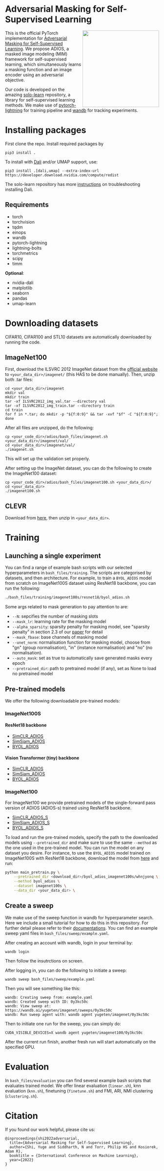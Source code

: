 # Adversarial Masking for Self-Supervised Learning
<img src="https://i.imgur.com/yGtZ9Gy.png" width="250" align="right">

This is the official PyTorch implementation for [Adversarial Masking for Self-Supervised Learning](https://arxiv.org/pdf/2201.13100). We propose ADIOS, a masked image modeling (MIM) framework for self-supervised learning, which simultaneously learns a masking function and an image encoder using an adversarial objective. 

Our code is developed on the amazing [solo-learn](https://github.com/vturrisi/solo-learn) repository, a library for self-supervised learning methods. We make use of [pytorch-lightning](https://www.pytorchlightning.ai/) for training pipeline and [wandb](https://wandb.ai/) for tracking experiments.






# Installing packages

First clone the repo. Install required packages by
```
pip3 install .
```


To install with [Dali](https://github.com/NVIDIA/DALI) and/or UMAP support, use:
```
pip3 install .[dali,umap] --extra-index-url https://developer.download.nvidia.com/compute/redist
```
The solo-learn repository has more [instructions](https://github.com/vturrisi/solo-learn#installation) on troubleshooting installing Dali.

## Requirements
* torch
* torchvision
* tqdm
* einops
* wandb
* pytorch-lightning
* lightning-bolts
* torchmetrics
* scipy
* timm

**Optional**:
* nvidia-dali
* matplotlib
* seaborn
* pandas
* umap-learn



# Downloading datasets

CIFAR10, CIFAR100 and STL10 datasets are automatically downloaded by running the code. 

## ImageNet100
First, download the ILSVRC 2012 ImageNet dataset from the [official website](https://image-net.org/index.php) to `<your_data_dir>/imagenet/` (this HAS to be done manually). Then, unzip both .tar files:

```
cd <your_data_dir>/imagenet
mkdir val
mkdir train
tar -xf ILSVRC2012_img_val.tar --directory val
tar -xf ILSVRC2012_img_train.tar --directory train
cd train
for f in *.tar; do mkdir -p "${f:0:9}" && tar -xvf "$f" -C "${f:0:9}"; done
```

After all files are unzipped, do the following:

```
cp <your_code_dir>/adios/bash_files/imagenet.sh <your_data_dir>/imagenet/val/
cd <your_data_dir>/imagenet/val/
./imagenet.sh
```
This will set up the validation set properly.

After setting up the ImageNet dataset, you can do the following to create the ImageNet100 dataset:

```
cp <your_code_dir>/adios/bash_files/imagenet100.sh <your_data_dir>/
cd <your_data_dir>
./imagenet100.sh
```

## CLEVR
Download from [here](https://www.robots.ox.ac.uk/~yshi/adios/clevr.zip), then unzip in `<your_data_dir>`.



# Training

## Launching a single experiment
You can find a range of example bash scripts with our selected hyperparameters in `bash_files/training`. The scripts are categorised by datasets, and then architecture. For example, to train a `BYOL_ADIOS` model from scratch on ImageNet100S dataset using ResNet18 backbone, you can run the following:

```bash
./bash_files/training/imagenet100s/resnet18/byol_adios.sh
```

Some args related to mask generation to pay attention to are:
- `--N`: sepcifies the number of masking slots
- `--mask_lr`: learning rate for the masking model
- `--alpha_sparsity`: sparsity penalty for masking model, see "sparsity penalty" in section 2.3 of our [paper](https://arxiv.org/pdf/2201.13100) for detail
- `--mask_fbase`: base channels of masking model
- `--unet_norm`: normalisation function for masking model, choose from "gn" (group normalisation), "in" (instance normalisation) and "no" (no normalisation).
- `--auto_mask`: set as true to automatically save generated masks every epoch
- `--pretrained_dir`: path to pretrained model (if any), set as None to load no pretrained model


## Pre-trained models
We offer the following downloadable pre-trained models:
### ImageNet100S
#### ResNet18 backbone
- [SimCLR_ADIOS](https://www.robots.ox.ac.uk/~yshi/adios/pretrained_models/imagenet100s/simclr_adios_imagenet100s.zip)
- [SimSiam_ADIOS](https://www.robots.ox.ac.uk/~yshi/adios/pretrained_models/imagenet100s/simsiam_adios_imagenet100s.zip)
- [BYOL_ADIOS](https://www.robots.ox.ac.uk/~yshi/adios/pretrained_models/imagenet100s/byol_adios_imagenet100s.zip)
#### Vision Transformer (tiny) backbone
- [SimCLR_ADIOS](https://www.robots.ox.ac.uk/~yshi/adios/pretrained_models/imagenet100s/simclr_adios_imagenet100s_vit.zip)
- [SimSiam_ADIOS](https://www.robots.ox.ac.uk/~yshi/adios/pretrained_models/imagenet100s/simsiam_adios_imagenet100s_vit.zip)
- [BYOL_ADIOS](https://www.robots.ox.ac.uk/~yshi/adios/pretrained_models/imagenet100s/byol_adios_imagenet100s_vit.zip)
### ImageNet100
For ImageNet100 we provide pretrained models of the single-forward pass version of ADIOS (ADIOS-s) trained using ResNet18 backbone.
- [SimCLR_ADIOS_S](https://www.robots.ox.ac.uk/~yshi/adios/pretrained_models/imagenet100/simclr_adioss_imagenet100.zip)
- [SimSiam_ADIOS_S](https://www.robots.ox.ac.uk/~yshi/adios/pretrained_models/imagenet100/simsiam_adioss_imagenet100.zip)
- [BYOL_ADIOS_S](https://www.robots.ox.ac.uk/~yshi/adios/pretrained_models/imagenet100/byol_adioss_imagenet100.zip)

To load and run the pre-trained models, specify the path to the downloaded models using `--pretrained_dir` and make sure to use the same `--method` as the one used in the pre-trained model. You can run the model on any dataset you desire. For instance, to use the `BYOL_ADIOS` model trained on ImageNet100S with ResNet18 backbone, download the model from [here](https://www.robots.ox.ac.uk/~yshi/adios/pretrained_models/imagenet100s/byol_adios_imagenet100s.zip) and run:
```bash
python main_pretrain.py \
    --pretrained_dir <download_dir>/byol_adios_imagenet100s/whnjyonq \
    --method byol_adios \
    --dataset imagenet100s \
    --data_dir <your_data_dir> \
```

## Create a sweep

We make use of the sweep function in wandb for hyperparameter search. Here we include a small tutorial for how to do this in this repository. For further detail please refer to their [documentations](https://wandb.ai/site/sweeps). 
You can find an example sweep yaml files in `bash_files/sweep/example.yaml`.


After creating an account with wandb, login in your terminal by:

```
wandb login
```
Then follow the insutrctions on screen.

After logging in, you can do the following to initiate a sweep:

```
wandb sweep bash_files/sweep/example.yaml
```

Then you will see something like this:

```
wandb: Creating sweep from: example.yaml
wandb: Created sweep with ID: 0y3kc50c
wandb: View sweep at: https://wandb.ai/yugeten/imagenet/sweeps/0y3kc50c
wandb: Run sweep agent with: wandb agent yugeten/imagenet/0y3kc50c
```

Then to initiate one run for the sweep, you can simply do:

```
CUDA_VISIBLE_DEVICES=X wandb agent yugeten/imagenet100/0y3kc50c
```

After the current run finish, another fresh run will start automatically on the specified GPU.

# Evaluation

In `bash_files/evaluation` you can find several example bash scripts that evaluates trained model. We offer linear evaluation (`linear.sh`), knn evaluation (`knn.sh`), finetuning (`finetune.sh`) and FMI, ARI, NMI clustering (`clustering.sh`).




# Citation
If you found our work helpful, please cite us:
```
@inproceedings{shi2022adversarial,
  title={Adversarial Masking for Self-Supervised Learning},
  author={Shi, Yuge and Siddharth, N and Torr, Philip HS and Kosiorek, Adam R},
  booktitle = {International Conference on Machine Learning},
  year={2022}
}
```
